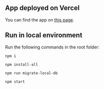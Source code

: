 ## App deployed on Vercel

You can find the app on [this page](https://contact-app-oyhz.vercel.app/).

## Run in local environment

Run the following commands in the root folder:

`npm i`

`npm install-all`

`npm run migrate-local-db`

`npm start`
